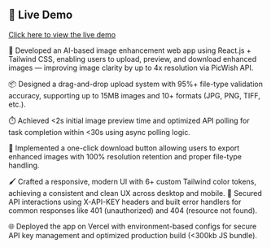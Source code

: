 ## 🔗 Live Demo  
[Click here to view the live demo](https://pics-wish-ai.vercel.app/)


🚀 Developed an AI-based image enhancement web app using React.js + Tailwind CSS, enabling users to upload, preview, and download enhanced images — improving image clarity by up to 4x resolution via PicWish API.

📦 Designed a drag-and-drop upload system with 95%+ file-type validation accuracy, supporting up to 15MB images and 10+ formats (JPG, PNG, TIFF, etc.).

⏱️ Achieved <2s initial image preview time and optimized API polling for task completion within <30s using async polling logic.

🔽 Implemented a one-click download button allowing users to export enhanced images with 100% resolution retention and proper file-type handling.

🖌️ Crafted a responsive, modern UI with 6+ custom Tailwind color tokens, achieving a consistent and clean UX across desktop and mobile.
🔐 Secured API interactions using X-API-KEY headers and built error handlers for common responses like 401 (unauthorized) and 404 (resource not found).

🌐 Deployed the app on Vercel with environment-based configs for secure API key management and optimized production build (<300kb JS bundle).

